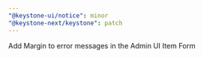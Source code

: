 ```yaml
---
"@keystone-ui/notice": minor
"@keystone-next/keystone": patch
---
```


Add Margin to error messages in the Admin UI Item Form
